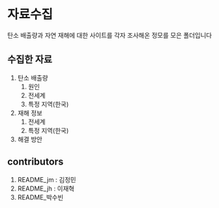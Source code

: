 # 자료수집

탄소 배출량과 자연 재해에 대한 사이트를 각자 조사해온 정모를 모은 폴더입니다



## 수집한 자료

1. 탄소 배출량
   1. 원인
   2. 전세계
   3. 특정 지역(한국)
2. 재해 정보
   1. 전세계
   2. 특정 지역(한국)
3. 해결 방안



## contributors

1. README_jm : 김정민
2. README_jh : 이재혁
3. README_박수빈 